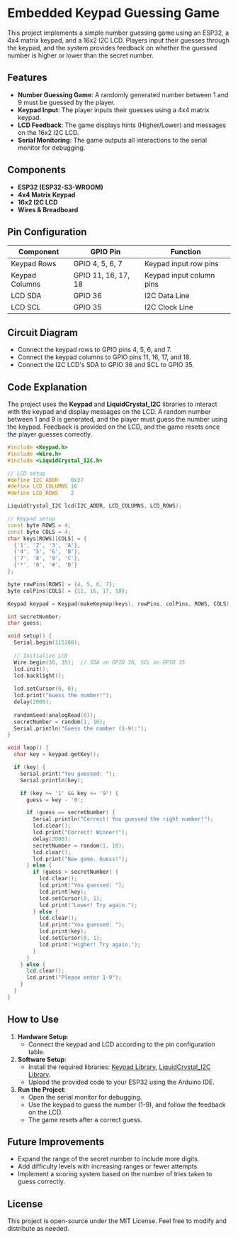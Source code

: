 # Embedded Keypad Guessing Game

This project implements a simple number guessing game using an ESP32, a 4x4 matrix keypad, and a 16x2 I2C LCD. Players input their guesses through the keypad, and the system provides feedback on whether the guessed number is higher or lower than the secret number.

## Features
- **Number Guessing Game**: A randomly generated number between 1 and 9 must be guessed by the player.
- **Keypad Input**: The player inputs their guesses using a 4x4 matrix keypad.
- **LCD Feedback**: The game displays hints (Higher/Lower) and messages on the 16x2 I2C LCD.
- **Serial Monitoring**: The game outputs all interactions to the serial monitor for debugging.

## Components
- **ESP32 (ESP32-S3-WROOM)**
- **4x4 Matrix Keypad**
- **16x2 I2C LCD**
- **Wires & Breadboard**

## Pin Configuration

| Component           | GPIO Pin      | Function          |
|---------------------|---------------|-------------------|
| Keypad Rows         | GPIO 4, 5, 6, 7 | Keypad input row pins |
| Keypad Columns      | GPIO 11, 16, 17, 18 | Keypad input column pins |
| LCD SDA             | GPIO 36       | I2C Data Line     |
| LCD SCL             | GPIO 35       | I2C Clock Line    |

## Circuit Diagram
- Connect the keypad rows to GPIO pins 4, 5, 6, and 7.
- Connect the keypad columns to GPIO pins 11, 16, 17, and 18.
- Connect the I2C LCD's SDA to GPIO 36 and SCL to GPIO 35.

## Code Explanation
The project uses the **Keypad** and **LiquidCrystal_I2C** libraries to interact with the keypad and display messages on the LCD. A random number between 1 and 9 is generated, and the player must guess the number using the keypad. Feedback is provided on the LCD, and the game resets once the player guesses correctly.

```cpp
#include <Keypad.h>
#include <Wire.h>
#include <LiquidCrystal_I2C.h>

// LCD setup
#define I2C_ADDR    0x27   
#define LCD_COLUMNS 16
#define LCD_ROWS    2

LiquidCrystal_I2C lcd(I2C_ADDR, LCD_COLUMNS, LCD_ROWS);

// Keypad setup
const byte ROWS = 4;
const byte COLS = 4;
char keys[ROWS][COLS] = {
  {'1', '2', '3', 'A'},
  {'4', '5', '6', 'B'},
  {'7', '8', '9', 'C'},
  {'*', '0', '#', 'D'}
};

byte rowPins[ROWS] = {4, 5, 6, 7};
byte colPins[COLS] = {11, 16, 17, 18};

Keypad keypad = Keypad(makeKeymap(keys), rowPins, colPins, ROWS, COLS);

int secretNumber;
char guess;

void setup() {
  Serial.begin(115200);
  
  // Initialize LCD
  Wire.begin(36, 35);  // SDA on GPIO 36, SCL on GPIO 35
  lcd.init();
  lcd.backlight();
  
  lcd.setCursor(0, 0);
  lcd.print("Guess the number!");
  delay(2000);
  
  randomSeed(analogRead(0));
  secretNumber = random(1, 10);
  Serial.println("Guess the number (1-9):");
}

void loop() {
  char key = keypad.getKey();

  if (key) {
    Serial.print("You guessed: ");
    Serial.println(key);

    if (key >= '1' && key <= '9') {
      guess = key - '0';

      if (guess == secretNumber) {
        Serial.println("Correct! You guessed the right number!");
        lcd.clear();
        lcd.print("Correct! Winner!");
        delay(2000);
        secretNumber = random(1, 10);
        lcd.clear();
        lcd.print("New game. Guess!");
      } else {
        if (guess > secretNumber) {
          lcd.clear();
          lcd.print("You guessed: ");
          lcd.print(key);
          lcd.setCursor(0, 1);
          lcd.print("Lower! Try again.");
        } else {
          lcd.clear();
          lcd.print("You guessed: ");
          lcd.print(key);
          lcd.setCursor(0, 1);
          lcd.print("Higher! Try again.");
        }
      }
    } else {
      lcd.clear();
      lcd.print("Please enter 1-9");
    }
  }
}
```

## How to Use
1. **Hardware Setup**:
   - Connect the keypad and LCD according to the pin configuration table.
2. **Software Setup**:
   - Install the required libraries: [Keypad Library](https://playground.arduino.cc/Code/Keypad), [LiquidCrystal_I2C Library](https://github.com/johnrickman/LiquidCrystal_I2C).
   - Upload the provided code to your ESP32 using the Arduino IDE.
3. **Run the Project**:
   - Open the serial monitor for debugging.
   - Use the keypad to guess the number (1-9), and follow the feedback on the LCD.
   - The game resets after a correct guess.

## Future Improvements
- Expand the range of the secret number to include more digits.
- Add difficulty levels with increasing ranges or fewer attempts.
- Implement a scoring system based on the number of tries taken to guess correctly.

## License
This project is open-source under the MIT License. Feel free to modify and distribute as needed.
